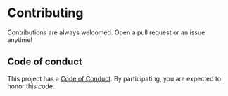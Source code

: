 # Contributing
Contributions are always welcomed. Open a pull request or an issue anytime!

## Code of conduct
This project has a [Code of Conduct](CODE_OF_CONDUCT.md). By participating, you are expected to honor this code.